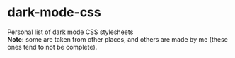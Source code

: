 # dark-mode-css
Personal list of dark mode CSS stylesheets
<br>
**Note:** some are taken from other places, and others are made by me (these ones tend to not be complete).
